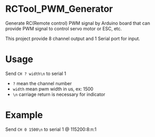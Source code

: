 # RCTool_PWM_Generator
Generate RC(Remote control) PWM signal by Arduino board that can provide PWM signal to control servo motor or ESC, etc.

This project provide 8 channel output and 1 Serial port for input.

# Usage
Send `CH ? width\n` to serial 1  
- `?` mean the channel number  
- `width` mean pwm width in us, ex: 1500
- `\n` carriage return is necessary for indicator

# Example 
Send `CH 0 1500\n` to serial 1 @ 115200:8:n:1
